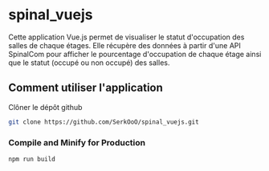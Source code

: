 # spinal_vuejs

Cette application Vue.js permet de visualiser le statut d'occupation des salles de chaque étages. Elle récupère des données à partir d'une API SpinalCom pour afficher le pourcentage d'occupation de chaque étage ainsi que le statut (occupé ou non occupé) des salles.

## Comment utiliser l'application

Clôner le dépôt github
```sh
git clone https://github.com/SerkOoO/spinal_vuejs.git
```

### Compile and Minify for Production

```sh
npm run build
```
